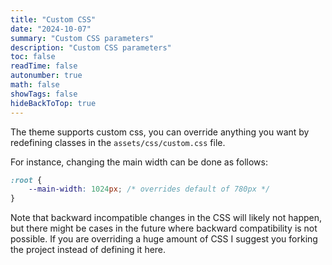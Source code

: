```yaml
---
title: "Custom CSS"
date: "2024-10-07"
summary: "Custom CSS parameters"
description: "Custom CSS parameters"
toc: false
readTime: false
autonumber: true
math: false
showTags: false
hideBackToTop: true
---
```


The theme supports custom css, you can override anything you want by redefining classes in the `assets/css/custom.css` file.

For instance, changing the main width can be done as follows: 

```css
:root {
    --main-width: 1024px; /* overrides default of 780px */
}
```

Note that backward incompatible changes in the CSS will likely not happen, but there might be cases in the future where 
backward compatibility is not possible. If you are overriding a huge amount of CSS I suggest you forking the project instead of 
defining it here.

